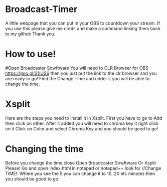 # Broadcast-Timer
A little webpage that you can put in your OBS to countdown your stream. 
If you use this please give me credit and make a command linking them back to my github Thank you. 

# How to use!

#Open Broadcaster Sowftware 
You will need to CLR Browser for OBS https://goo.gl/31IUS6 then you just put the link to the clr browser and you are ready to go! 
Find the Change Time and under it you will be able to change the time. 
# Xsplit
Here are the steps you need to install it in Xsplit. First you have to go to Add then click on other. After it added you will need to chroma key it right click on it Click on Color and 
select Chroma Key and you should be good to go!

# Changing the time

Before you change the time close  Open Broadcaster Sowftware Or Xsplit Please!
Go and open index.html in notepad or notepad++ look for //Change TIME!. Where you see the 5 you can change it to 10, 20 etc minutes
then you should be good to go. 